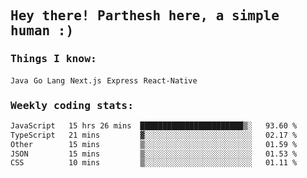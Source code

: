 <samp>
    <h2>Hey there! Parthesh here, a simple human :)</h2>
    <h3>Things I know: </h3>
    <code>Java</code> <code>Go Lang</code> <code>Next.js</code> <code>Express</code> <code>React-Native</code>
    <h3>Weekly coding stats:</h3>
<!--START_SECTION:waka-->

```txt
JavaScript   15 hrs 26 mins  ███████████████████████▒░   93.60 %
TypeScript   21 mins         ▓░░░░░░░░░░░░░░░░░░░░░░░░   02.17 %
Other        15 mins         ▒░░░░░░░░░░░░░░░░░░░░░░░░   01.59 %
JSON         15 mins         ▒░░░░░░░░░░░░░░░░░░░░░░░░   01.53 %
CSS          10 mins         ▒░░░░░░░░░░░░░░░░░░░░░░░░   01.11 %
```

<!--END_SECTION:waka-->
</samp>
